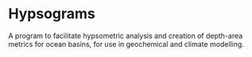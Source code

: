 # Hypsograms

A program to facilitate hypsometric analysis and creation of depth-area metrics for ocean
basins, for use in geochemical and climate modelling.
